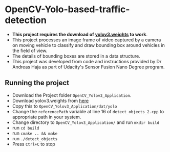 # OpenCV-Yolo-based-traffic-detection
* **This project requires the download of [yolov3.weights](https://pjreddie.com/media/files/yolov3.weights) to work**.
* This project processes an image frame of video captured by a camera on moving vehicle to classify and draw bounding box around vehicles in the field of view.
* The details of bounding boxes are stored in a data structure. 
* This project was developed from code and instructions provided by Dr Andreas Haja as part of Udacity's Sensor Fusion Nano Degree program.

## Running the project
* Download the Project folder `OpenCV_Yolov3_Application`.
* Download yolov3.weights from [here](https://pjreddie.com/media/files/yolov3.weights)
* Copy this to `OpenCV_Yolov3_Application/dat/yolo`
* Change the `referencePath` variable at line 16 of `detect_objects_2.cpp` to appropriate path in your system.
* Change directory to `OpenCV_Yolov3_Application/` and run `mkdir build`
* run `cd build`
* run `cmake .. && make`
* run `./detect_objects`
* Press `Ctrl+C` to stop
